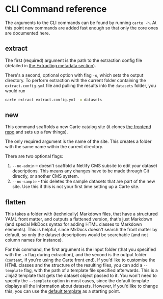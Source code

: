 # CLI Command reference

The arguments to the CLI commands can be found by running `carte -h`. At this point new commands are added fast enough so that only the core ones are documented here.

## extract

The first (required) argument is the path to the extraction config file (detailed in [the Extracting metadata section](/getting_started/extracting_metadata/)).

There's a second, optional option with flag `-o`, which sets the output directory. To perform extraction with the current folder containing the `extract.config.yml` file and pulling the results into the `datasets` folder, you would run

```sh
carte extract extract.config.yml -o datasets
```

## new

This command scaffolds a new Carte catalog site (it clones [the frontend repo](https://github.com/carte-data/carte-frontend) and sets up a few things).

The only required argument is the name of the site. This creates a folder with the same name within the current directory.

There are two optional flags:

1. `--no-admin` – doesn't scaffold a Netlify CMS subsite to edit your dataset descriptions. This means any changes have to be made through Git directly, or another CMS system.
2. `--no-sample` - this deletes the sample datasets that are part of the new site. Use this if this is not your first time setting up a Carte site.


## flatten

This takes a folder with (technically) Markdown files, that have a structured YAML front matter, and outputs a flattened version, that's just Markdown (and special MkDocs syntax for adding HTML classes to Markdown elements). This is helpful, since MkDocs doesn't search the front matter by default, so only the dataset descriptions would be searchable (and not column names for instance).

For this command, the first argument is the input folder (that you specified with the `-o` flag during extraction), and the second is the output folder (`content`, if you're using the Carte front end). If you'd like to customise the HTML classes and the structure of the resulting files, you can add a `--template` flag, with the path of a template file specified afterwards. This is a Jinja2 template that gets the dataset object passed to it. You won't need to specify the `--template` option in most cases, since the default template displays all the information about datasets. However, if you'd like to change this, you can use the [default template](https://raw.githubusercontent.com/carte-data/carte/main/carte_cli/utils/templates/dataset_flattened.md) as a starting point.
